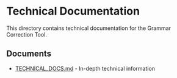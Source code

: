 # Technical Documentation

This directory contains technical documentation for the Grammar Correction Tool.

## Documents

- [TECHNICAL_DOCS.md](technical/TECHNICAL_DOCS.md) - In-depth technical information